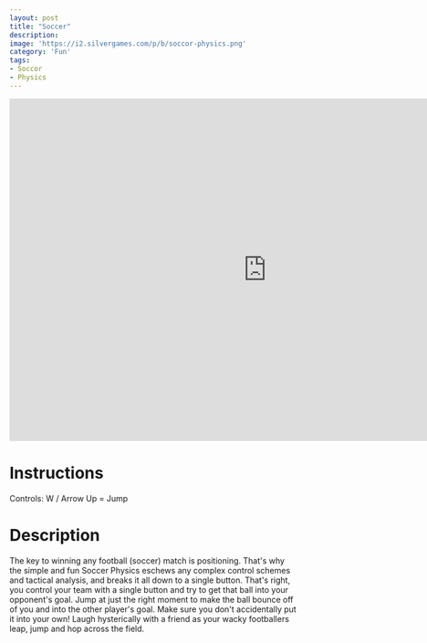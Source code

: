 ```yaml
---
layout: post
title: "Soccer"
description:  
image: 'https://i2.silvergames.com/p/b/soccor-physics.png'
category: 'Fun'
tags:
- Soccor
- Physics
---
```


<center>
<iframe src="https://www.silvergames.com/en/soccer-physics/iframe" width="900" height="600" style="margin:0;padding:0;border:0"></iframe>
</center>

# Instructions

Controls: W / Arrow Up = Jump



# Description

The key to winning any football (soccer) match is positioning. That's why the simple and fun Soccer Physics eschews any complex control schemes and tactical analysis, and breaks it all down to a single button. That's right, you control your team with a single button and try to get that ball into your opponent's goal. Jump at just the right moment to make the ball bounce off of you and into the other player's goal. Make sure you don't accidentally put it into your own! Laugh hysterically with a friend as your wacky footballers leap, jump and hop across the field. 
